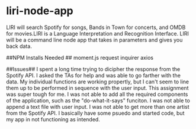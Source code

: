 # liri-node-app
LIRI will search Spotify for songs, Bands in Town for concerts, and OMDB for movies.LIRI is a Language Interpretation and Recognition Interface. LIRI will be a command line node app that takes in parameters and gives you back data.

##NPM Installs Needed ##
moment.js
request 
inquirer
axios

##Issues##
I spent a long time trying to dicipher the response from the Spotify API. I asked the TAs for help and was able to go farther with the data. My individual functions are working propertly, but I can't seem to line them up to be performed in sequence with the user input. This assignment was super tough for me. I was not able to add all the required components of the application, such as the "do-what-it-says" funciton. I was not able to append a text file with user input. I was not able to get more than one artist from the Spotify API. I basically have some psuedo and started code, but my app in not functioning as intended. 

